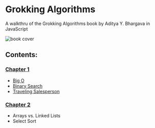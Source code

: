 # Grokking Algorithms
A walkthru of the Grokking Algorithms book by Aditya Y. Bhargava in JavaScript

![book cover](https://images-na.ssl-images-amazon.com/images/I/51cV560hqBL._SX396_BO1,204,203,200_.jpg)



## Contents:

### [Chapter 1](https://github.com/gonsaje/grokking-algos/tree/main/CH1)
+ [Big O](https://github.com/gonsaje/grokking-algos/blob/main/CH1/bigO.md)
+ [Binary Search](https://github.com/gonsaje/grokking-algos/blob/main/CH1/binarySearch.md)
+ [Traveling Salesperson](https://github.com/gonsaje/grokking-algos/blob/main/CH1/travelinSalesperson.md)

### [Chapter 2](https://github.com/gonsaje/grokking-algos/tree/main/CH2)
+ Arrays vs. Linked Lists
+ Select Sort